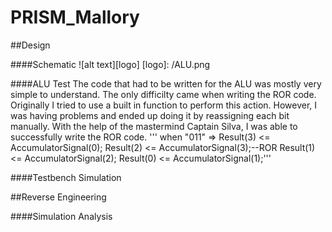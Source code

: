 PRISM_Mallory
=============
##Design

####Schematic
![alt text][logo]
[logo]: /ALU.png

####ALU Test
The code that had to be written for the ALU was mostly very simple to understand. The only difficilty came when writing the ROR code. Originally I tried to use a built in function to perform this action. However, I was having problems and ended up doing it by reassigning each bit manually. With the help of the mastermind Captain Silva, I was able to successfully write the ROR code.
''' when "011" => 
			Result(3) <= AccumulatorSignal(0);
      Result(2) <= AccumulatorSignal(3);--ROR
		  Result(1) <= AccumulatorSignal(2);
		  Result(0) <= AccumulatorSignal(1);'''


####Testbench Simulation



##Reverse Engineering



####Simulation Analysis
